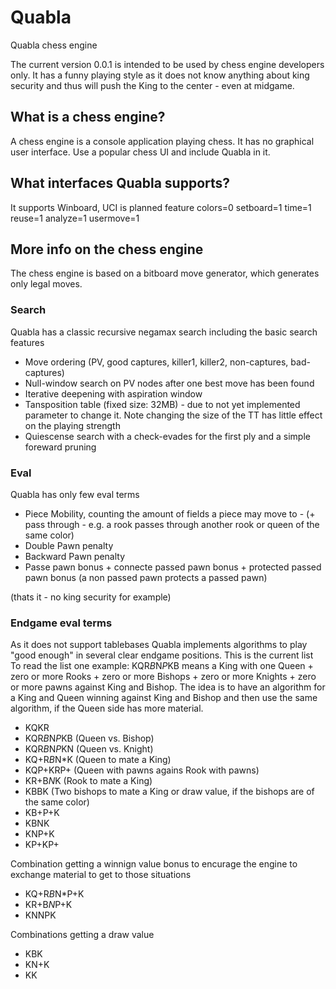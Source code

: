 # Quabla
Quabla chess engine

The current version 0.0.1 is intended to be used by chess engine developers only. It has a funny playing style as it does not know anything about king security and thus will push the King to the center - even at midgame. 

## What is a chess engine?

A chess engine is a console application playing chess. It has no graphical user interface. Use a popular chess UI and include Quabla in it.

## What interfaces Quabla supports?

It supports Winboard, UCI is planned
feature colors=0 setboard=1 time=1 reuse=1 analyze=1 usermove=1

## More info on the chess engine

The chess engine is based on a bitboard move generator, which generates only legal moves. 

### Search

Quabla has a classic recursive negamax search including the basic search features
- Move ordering (PV, good captures, killer1, killer2, non-captures, bad-captures)
- Null-window search on PV nodes after one best move has been found
- Iterative deepening with aspiration window
- Tansposition table (fixed size: 32MB) - due to not yet implemented parameter to change it. Note changing the size of the TT has little effect on the playing strength
- Quiescense search with a check-evades for the first ply and a simple foreward pruning

### Eval

Quabla has only few eval terms

- Piece Mobility, counting the amount of fields a piece may move to - (+ pass through - e.g. a rook passes through another rook or queen of the same color)
- Double Pawn penalty
- Backward Pawn penalty
- Passe pawn bonus + connecte passed pawn bonus + protected passed pawn bonus (a non passed pawn protects a passed pawn)

(thats it - no king security for example)

### Endgame eval terms

As it does not support tablebases Quabla implements algorithms to play "good enough" in several clear endgame positions. This is the current list
To read the list one example: KQR*B*N*P*KB means a King with one Queen + zero or more Rooks + zero or more Bishops + zero or more Knights + zero or more pawns against King and Bishop. The idea is to have an algorithm for a King and Queen winning against King and Bishop and then use the same algorithm, if the Queen side has more material.

- KQKR
- KQR*B*N*P*KB (Queen vs. Bishop)
- KQR*B*N*P*KN (Queen vs. Knight)
- KQ+R*B*N*K (Queen to mate a King)
- KQP+KRP+ (Queen with pawns agains Rook with pawns)
- KR+B*N*K (Rook to mate a King)
- KBBK (Two bishops to mate a King or draw value, if the bishops are of the same color)
- KB+P+K
- KBNK
- KNP+K
- KP+KP+

Combination getting a winnign value bonus to encurage the engine to exchange material to get to those situations

- KQ+R*B*N*P+K 
- KR+B*N*P+K
- KNNPK

Combinations getting a draw value

- KBK
- KN+K
- KK
